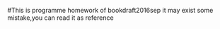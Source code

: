 #This is programme homework of bookdraft2016sep
it may exist some mistake,you can read it as reference